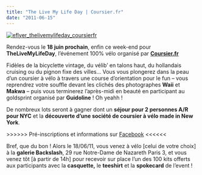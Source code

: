 ```yaml
---
title: "The Live My Life Day | Coursier.fr"
date: "2011-06-15"
---
```


[![](/uploads/eflyer_thelivemylifeday_coursierfr.jpg "eflyer_thelivemylifeday_coursierfr")](http://www.guidoline.com/wp-content/uploads/2011/06/eflyer_thelivemylifeday_coursierfr.jpg)

Rendez-vous le **18 juin prochain**, enfin ce week-end pour **TheLiveMyLifeDay**, l’événement 100% vélo organisé par [**Coursier.fr**](http://www.facebook.com/coursier.fr)

Fidèles de la bicyclette vintage, du vélib’ en talons haut, du hollandais cruising ou du pignon fixe des villes... Vous vous plongerez dans la peau d’un coursier à vélo à travers une course d’orientation pour le fun – vous reprendrez votre souffle devant les clichés des photographes **Waii** et **Makwa** – puis vous terminerez l’après-midi en beauté en participant au goldsprint organisé par **Guidoline** ! Oh yeahh !

De nombreux lots seront à gagner dont un **séjour pour 2 personnes A/R pour NYC** et la **découverte d’une société de coursier à vélo made in New York**.

\>>>>>> Pré-inscriptions et informations sur [Facebook](http://www.facebook.com/coursier.fr) <<<<<<

Bref, que du bon ! Alors le 18/06/11, vous venez à vélo \[celui de votre choix\] à la **galerie Backslash**, 29 rue Notre-Dame de Nazareth Paris 3, et vous venez tôt \[à partir de 14h\] pour recevoir sur place l’un des 100 kits offerts aux participants avec la **casquette,** le **teeshirt** et la **spokecard** de l’event !
